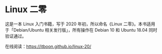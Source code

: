 # Linux 二零

这是一本 Linux 入门书籍，写于 2020 年初，所以命名《Linux 二零》。本书适用于「Debian/Ubuntu 相关发行版」，所有操作在 Debian 10 和 Ubuntu 18.04 同时验证通过。

在线阅读：<https://itboon.github.io/linux-20/>
